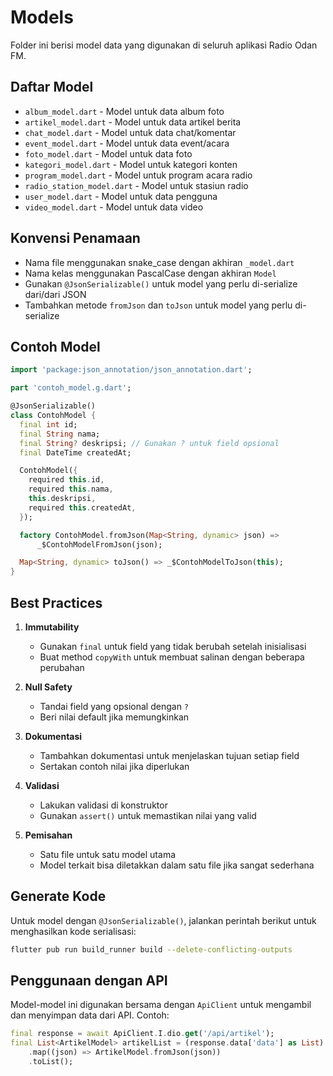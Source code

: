 # Models

Folder ini berisi model data yang digunakan di seluruh aplikasi Radio Odan FM.

## Daftar Model

- `album_model.dart` - Model untuk data album foto
- `artikel_model.dart` - Model untuk data artikel berita
- `chat_model.dart` - Model untuk data chat/komentar
- `event_model.dart` - Model untuk data event/acara
- `foto_model.dart` - Model untuk data foto
- `kategori_model.dart` - Model untuk kategori konten
- `program_model.dart` - Model untuk program acara radio
- `radio_station_model.dart` - Model untuk stasiun radio
- `user_model.dart` - Model untuk data pengguna
- `video_model.dart` - Model untuk data video

## Konvensi Penamaan

- Nama file menggunakan snake_case dengan akhiran `_model.dart`
- Nama kelas menggunakan PascalCase dengan akhiran `Model`
- Gunakan `@JsonSerializable()` untuk model yang perlu di-serialize dari/dari JSON
- Tambahkan metode `fromJson` dan `toJson` untuk model yang perlu di-serialize

## Contoh Model

```dart
import 'package:json_annotation/json_annotation.dart';

part 'contoh_model.g.dart';

@JsonSerializable()
class ContohModel {
  final int id;
  final String nama;
  final String? deskripsi; // Gunakan ? untuk field opsional
  final DateTime createdAt;

  ContohModel({
    required this.id,
    required this.nama,
    this.deskripsi,
    required this.createdAt,
  });

  factory ContohModel.fromJson(Map<String, dynamic> json) => 
      _$ContohModelFromJson(json);

  Map<String, dynamic> toJson() => _$ContohModelToJson(this);
}
```

## Best Practices

1. **Immutability**
   - Gunakan `final` untuk field yang tidak berubah setelah inisialisasi
   - Buat method `copyWith` untuk membuat salinan dengan beberapa perubahan

2. **Null Safety**
   - Tandai field yang opsional dengan `?`
   - Beri nilai default jika memungkinkan

3. **Dokumentasi**
   - Tambahkan dokumentasi untuk menjelaskan tujuan setiap field
   - Sertakan contoh nilai jika diperlukan

4. **Validasi**
   - Lakukan validasi di konstruktor
   - Gunakan `assert()` untuk memastikan nilai yang valid

5. **Pemisahan**
   - Satu file untuk satu model utama
   - Model terkait bisa diletakkan dalam satu file jika sangat sederhana

## Generate Kode

Untuk model dengan `@JsonSerializable()`, jalankan perintah berikut untuk menghasilkan kode serialisasi:

```bash
flutter pub run build_runner build --delete-conflicting-outputs
```

## Penggunaan dengan API

Model-model ini digunakan bersama dengan `ApiClient` untuk mengambil dan menyimpan data dari API. Contoh:

```dart
final response = await ApiClient.I.dio.get('/api/artikel');
final List<ArtikelModel> artikelList = (response.data['data'] as List)
    .map((json) => ArtikelModel.fromJson(json))
    .toList();
```
